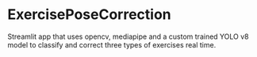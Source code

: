 # ExercisePoseCorrection
Streamlit app that uses opencv, mediapipe and a custom trained YOLO v8 model to classify and correct three types of exercises real time.
